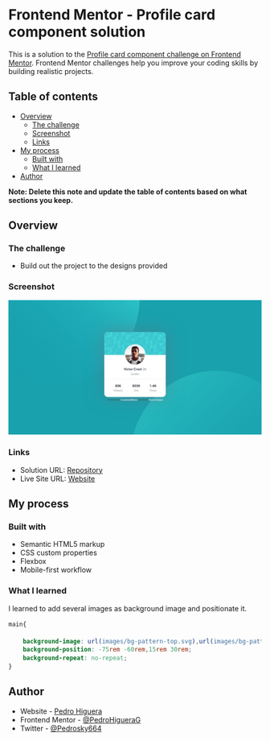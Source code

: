 # Frontend Mentor - Profile card component solution

This is a solution to the [Profile card component challenge on Frontend Mentor](https://www.frontendmentor.io/challenges/profile-card-component-cfArpWshJ). Frontend Mentor challenges help you improve your coding skills by building realistic projects. 

## Table of contents

- [Overview](#overview)
  - [The challenge](#the-challenge)
  - [Screenshot](#screenshot)
  - [Links](#links)
- [My process](#my-process)
  - [Built with](#built-with)
  - [What I learned](#what-i-learned)
- [Author](#author)

**Note: Delete this note and update the table of contents based on what sections you keep.**

## Overview

### The challenge

- Build out the project to the designs provided

### Screenshot

![](./images/screenshot.jpeg)


### Links

- Solution URL: [Repository](https://github.com/PedroHigueraG/Profile-card-component)
- Live Site URL: [Website](https://pedrohiguerag.github.io/Profile-card-component/)

## My process

### Built with

- Semantic HTML5 markup
- CSS custom properties
- Flexbox
- Mobile-first workflow

### What I learned

I learned to add several images as background image and positionate it.

```css
main{

    background-image: url(images/bg-pattern-top.svg),url(images/bg-pattern-bottom.svg);
    background-position: -75rem -60rem,15rem 30rem;
    background-repeat: no-repeat;
}
```

## Author

- Website - [Pedro Higuera](https://pedrohiguerag.xyz/)
- Frontend Mentor - [@PedroHigueraG](https://www.frontendmentor.io/profile/PedroHigueraG)
- Twitter - [@Pedrosky664](https://twitter.com/Pedrosky664)
